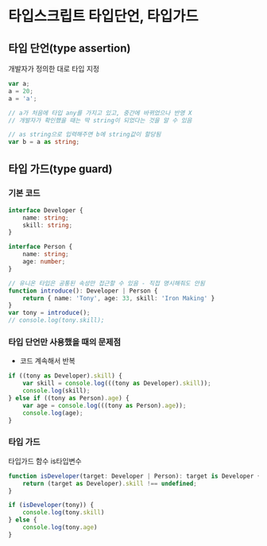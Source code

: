 <!-- 220506_typescript_타입단언,타입가드.md -->
# 타입스크립트 타입단언, 타입가드
## 타입 단언(type assertion)
개발자가 정의한 대로 타입 지정
```typescript
var a;
a = 20;
a = 'a';

// a가 처음에 타입 any를 가지고 있고, 중간에 바뀌었으나 반영 X
// 개발자가 확인했을 때는 딱 string이 되었다는 것을 알 수 있음

// as string으로 입력해주면 b에 string값이 할당됨
var b = a as string;
```

## 타입 가드(type guard)
### 기본 코드
```typescript
interface Developer {
    name: string;
    skill: string;
}

interface Person {
    name: string;
    age: number;
}

// 유니온 타입은 공통된 속성만 접근할 수 있음 - 직접 명시해줘도 안됨
function introduce(): Developer | Person {
    return { name: 'Tony', age: 33, skill: 'Iron Making' }
}
var tony = introduce();
// console.log(tony.skill);
```

### 타입 단언만 사용했을 때의 문제점
- 코드 계속해서 반복
```typescript
if ((tony as Developer).skill) {
    var skill = console.log(((tony as Developer).skill));
    console.log(skill);
} else if ((tony as Person).age) {
    var age = console.log(((tony as Person).age));
    console.log(age);
}

```

### 타입 가드
타입가드 함수 is타입변수
```typescript
function isDeveloper(target: Developer | Person): target is Developer {
    return (target as Developer).skill !== undefined;
}

if (isDeveloper(tony)) {
    console.log(tony.skill)
} else {
    console.log(tony.age)
}
```